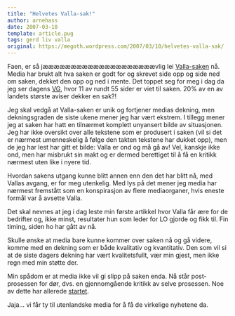 ```yaml
---
title: "Helvetes Valla-sak!"
author: arnehass
date: 2007-03-10
template: article.pug
tags: gerd liv valla
original: https://megoth.wordpress.com/2007/03/10/helvetes-valla-sak/
---
```


<p>Faen, er så jæææææææææææææææææææævlig lei <a href="http://news.google.no/news?hl=no&amp;ned=no_no&amp;q=Valla&amp;btnG=S%C3%B8k+i+Nyheter">Valla-saken</a> nå. Media har brukt alt hva saken er godt for og skrevet side opp og side ned om saken, dekket den opp og ned i mente. Det toppet seg for meg i dag da jeg ser dagens <a href="http://vg.no" title="Verdens Gang">VG</a>, hvor 11 av rundt 55 sider er viet til saken. 20% av en av landets største aviser dekker en sak?!</p>
<span class="more"></span>
<p>Jeg skal vedgå at Valla-saken er unik og fortjener medias dekning, men dekningsgraden de siste ukene mener jeg har vært ekstrem. I tillegg mener jeg at saken har hatt en tilnærmet komplett unyansert bilde av situasjonen. Jeg har ikke oversikt over alle tekstene som er produsert i saken (vil si det er nærmest umenneskelig å følge den takten tekstene har dukket opp), men de jeg har lest har gitt et bilde: Valla er ond og må gå av! Vel, kanskje ikke ond, men har misbrukt sin makt og er dermed berettiget til å få en kritikk nærmest uten like i nyere tid.</p>
<p>Hvordan sakens utgang kunne blitt annen enn den det har blitt nå, med Vallas avgang, er for meg utenkelig. Med lys på det mener jeg media har nærmest fremstått som en konspirasjon av flere mediaorganer, hvis eneste formål var å avsette Valla.</p>
<p>Det skal nevnes at jeg i dag leste min første artikkel hvor Valla får ære for de bedrifter og, ikke minst, resultater hun som leder for LO gjorde og fikk til. Fin timing, siden ho har gått av nå.</p>
<p>Skulle ønske at media bare kunne kommer over saken nå og gå videre, komme med en dekning som er både kvalitativ og kvantitativ. Den som vil si at de siste dagers dekning har vært kvalitetsfullt, vær min gjest, men ikke regn med min støtte der.</p>
<p>Min spådom er at media ikke vil gi slipp på saken enda. Nå står post-prosessen for dør, dvs. en gjennomgående kritikk av selve prosessen. Noe av dette har allerede <a href="http://www.vg.no/pub/vgart.hbs?artid=156536" title="Dette har vært en ren hekseprosess">startet</a>.</p>
<p>Jaja… vi får ty til utenlandske media for å få de virkelige nyhetene da.</p>
